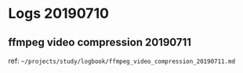 
# Logs 20190710 

## ffmpeg video compression 20190711 

ref: `~/projects/study/logbook/ffmpeg_video_compression_20190711.md`
